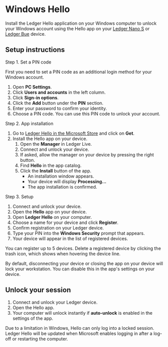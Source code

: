 
# Windows Hello

Install the Ledger Hello application on your Windows computer to unlock your Windows account using the Hello app on your [Ledger Nano S](https://www.ledgerwallet.com/products/ledger-nano-s) or [Ledger Bue](https://www.ledgerwallet.com/products/ledger-blue) device.

## Setup instructions

Step 1. Set a PIN code

First you need to set a PIN code as an additional login method for your Windows account.

1.  Open **PC Settings**.
2.  Click **Users and accounts** in the left column.
3.  Click **Sign-in options**.
4.  Click the **Add** button under the **PIN** section.
5.  Enter your password to confirm your identity.
6.  Choose a PIN code. You can use this PIN code to unlock your account.

Step 2. App installation

1.  Go to [Ledger Hello in the Microsoft Store](https://www.microsoft.com/en-us/store/p/ledger-hello/9p9bl3q8dkzt) and click on **Get**.
2.  Install the Hello app on your device.  
    1.  Open the **Manager** in Ledger Live.
    2.  Connect and unlock your device.
    3.  If asked, allow the manager on your device by pressing the right button.
    4.  Find **Hello** in the app catalog.
    5.  Click the **Install** button of the app.
        -   An installation window appears.
        -   Your device will display **Processing...**
        -   The app installation is confirmed.

Step 3. Setup

1.  Connect and unlock your device.
2.  Open the **Hello** app on your device.
3.  Open **Ledger Hello** on your computer.
4.  Choose a name for your device and click **Register**.
5.  Confirm registration on your Ledger device.
6.  Type your PIN into the **Windows Security** prompt that appears.
7.  Your device will appear in the list of registered devices.

You can register up to 5 devices. Delete a registered device by clicking the trash icon, which shows when hovering the device line.

By default, disconnecting your device or closing the app on your device will lock your workstation. You can disable this in the app's settings on your device.

## Unlock your session

1.  Connect and unlock your Ledger device.
2.  Open the Hello app.
3.  Your computer will unlock instantly if **auto-unlock** is enabled in the settings of the app.

Due to a limitation in Windows, Hello can only log into a locked session. Ledger Hello will be updated when Microsoft enables logging in after a log-off or restarting the computer.